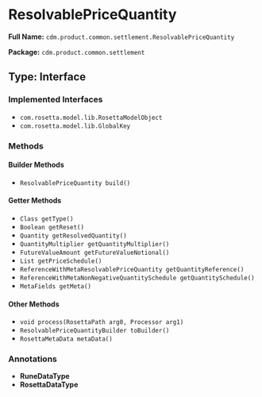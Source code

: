 # ResolvablePriceQuantity

**Full Name:** `cdm.product.common.settlement.ResolvablePriceQuantity`

**Package:** `cdm.product.common.settlement`

## Type: Interface

### Implemented Interfaces

- `com.rosetta.model.lib.RosettaModelObject`
- `com.rosetta.model.lib.GlobalKey`

### Methods

#### Builder Methods

- `ResolvablePriceQuantity build()`

#### Getter Methods

- `Class getType()`
- `Boolean getReset()`
- `Quantity getResolvedQuantity()`
- `QuantityMultiplier getQuantityMultiplier()`
- `FutureValueAmount getFutureValueNotional()`
- `List getPriceSchedule()`
- `ReferenceWithMetaResolvablePriceQuantity getQuantityReference()`
- `ReferenceWithMetaNonNegativeQuantitySchedule getQuantitySchedule()`
- `MetaFields getMeta()`

#### Other Methods

- `void process(RosettaPath arg0, Processor arg1)`
- `ResolvablePriceQuantityBuilder toBuilder()`
- `RosettaMetaData metaData()`

### Annotations

- **RuneDataType**
- **RosettaDataType**

